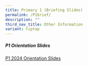 ```yaml
---
title: Primary 1 (Briefing Slides)
permalink: /P1brief/
description: ""
third_nav_title: Other Information
variant: tiptap
---
```

<h5>P1 Orientation Slides</h5><p><a href="/files/Slides%20and%20info/P1_2024_Orientation_Slides.pdf" rel="noopener noreferrer nofollow" target="_blank">P1 2024 Orientation Slides</a></p>
